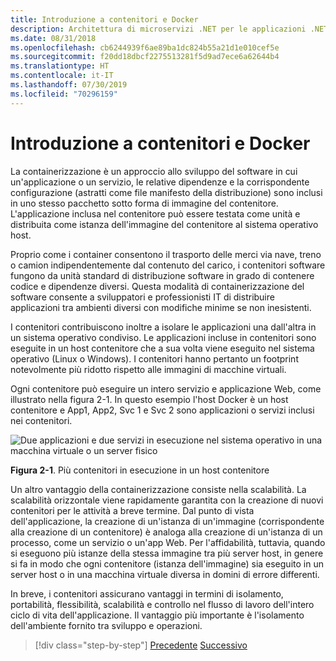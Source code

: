 ```yaml
---
title: Introduzione a contenitori e Docker
description: Architettura di microservizi .NET per le applicazioni .NET incluse in contenitori | Introduzione a contenitori e Docker
ms.date: 08/31/2018
ms.openlocfilehash: cb6244939f6ae89ba1dc824b55a21d1e010cef5e
ms.sourcegitcommit: f20dd18dbcf2275513281f5d9ad7ece6a62644b4
ms.translationtype: HT
ms.contentlocale: it-IT
ms.lasthandoff: 07/30/2019
ms.locfileid: "70296159"
---
```

# <a name="introduction-to-containers-and-docker"></a>Introduzione a contenitori e Docker

La containerizzazione è un approccio allo sviluppo del software in cui un'applicazione o un servizio, le relative dipendenze e la corrispondente configurazione (astratti come file manifesto della distribuzione) sono inclusi in uno stesso pacchetto sotto forma di immagine del contenitore. L'applicazione inclusa nel contenitore può essere testata come unità e distribuita come istanza dell'immagine del contenitore al sistema operativo host.

Proprio come i container consentono il trasporto delle merci via nave, treno o camion indipendentemente dal contenuto del carico, i contenitori software fungono da unità standard di distribuzione software in grado di contenere codice e dipendenze diversi. Questa modalità di containerizzazione del software consente a sviluppatori e professionisti IT di distribuire applicazioni tra ambienti diversi con modifiche minime se non inesistenti.

I contenitori contribuiscono inoltre a isolare le applicazioni una dall'altra in un sistema operativo condiviso. Le applicazioni incluse in contenitori sono eseguite in un host contenitore che a sua volta viene eseguito nel sistema operativo (Linux o Windows). I contenitori hanno pertanto un footprint notevolmente più ridotto rispetto alle immagini di macchine virtuali.

Ogni contenitore può eseguire un intero servizio e applicazione Web, come illustrato nella figura 2-1. In questo esempio l'host Docker è un host contenitore e App1, App2, Svc 1 e Svc 2 sono applicazioni o servizi inclusi nei contenitori.

![Due applicazioni e due servizi in esecuzione nel sistema operativo in una macchina virtuale o un server fisico](./media/image1.png)

**Figura 2-1**. Più contenitori in esecuzione in un host contenitore

Un altro vantaggio della containerizzazione consiste nella scalabilità. La scalabilità orizzontale viene rapidamente garantita con la creazione di nuovi contenitori per le attività a breve termine. Dal punto di vista dell'applicazione, la creazione di un'istanza di un'immagine (corrispondente alla creazione di un contenitore) è analoga alla creazione di un'istanza di un processo, come un servizio o un'app Web. Per l'affidabilità, tuttavia, quando si eseguono più istanze della stessa immagine tra più server host, in genere si fa in modo che ogni contenitore (istanza dell'immagine) sia eseguito in un server host o in una macchina virtuale diversa in domini di errore differenti.

In breve, i contenitori assicurano vantaggi in termini di isolamento, portabilità, flessibilità, scalabilità e controllo nel flusso di lavoro dell'intero ciclo di vita dell'applicazione. Il vantaggio più importante è l'isolamento dell'ambiente fornito tra sviluppo e operazioni.

>[!div class="step-by-step"]
>[Precedente](../index.md)
>[Successivo](docker-defined.md)
